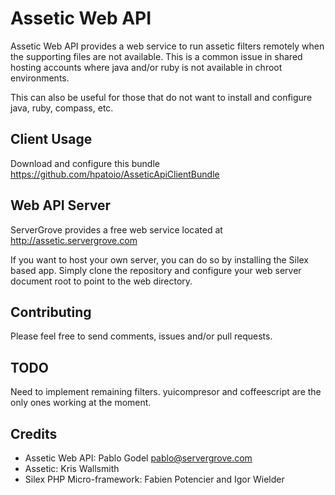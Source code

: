 Assetic Web API
===============

Assetic Web API provides a web service to run assetic filters remotely when the supporting files are not available.
This is a common issue in shared hosting accounts where java and/or ruby is not available in chroot environments.

This can also be useful for those that do not want to install and configure java, ruby, compass, etc.

Client Usage
------------

Download and configure this bundle https://github.com/hpatoio/AsseticApiClientBundle

Web API Server
--------------

ServerGrove provides a free web service located at http://assetic.servergrove.com

If you want to host your own server, you can do so by installing the Silex based app. Simply clone the repository and
configure your web server document root to point to the web directory.

Contributing
------------

Please feel free to send comments, issues and/or pull requests.

TODO
----

Need to implement remaining filters. yuicompresor and coffeescript are the only ones working at the moment.

Credits
-------

* Assetic Web API: Pablo Godel <pablo@servergrove.com>
* Assetic: Kris Wallsmith
* Silex PHP Micro-framework: Fabien Potencier and Igor Wielder